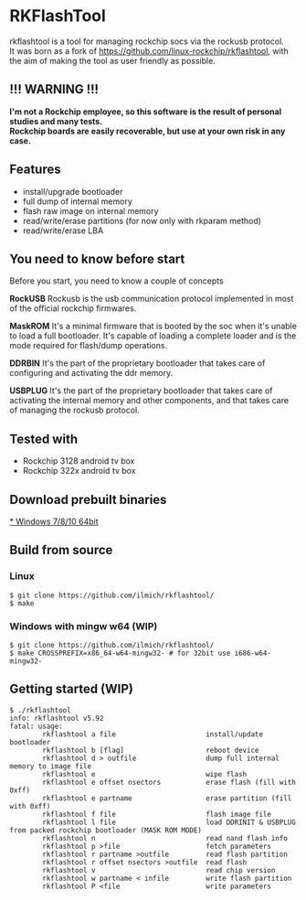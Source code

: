 # RKFlashTool
rkflashtool is a tool for managing rockchip socs via the rockusb protocol.  
It was born as a fork of https://github.com/linux-rockchip/rkflashtool, with the aim of making the tool as user friendly as possible.

## !!! WARNING !!!
**I'm not a Rockchip employee, so this software is the result of personal studies and many tests.  
Rockchip boards are easily recoverable, but use at your own risk in any case.**

## Features
* install/upgrade bootloader
* full dump of internal memory
* flash raw image on internal memory
* read/write/erase partitions (for now only with rkparam method)
* read/write/erase LBA

## You need to know before start
Before you start, you need to know a couple of concepts

**RockUSB**
Rockusb is the usb communication protocol implemented in most of the official rockchip firmwares.

**MaskROM**
It's a minimal firmware that is booted by the soc when it's unable to load a full bootloader. It's capable of loading a complete loader and is the mode required for flash/dump operations.

**DDRBIN**
It's the part of the proprietary bootloader that takes care of configuring and activating the ddr memory.

**USBPLUG**
It's the part of the proprietary bootloader that takes care of activating the internal memory and other components, and that takes care of managing the rockusb protocol.

## Tested with
* Rockchip 3128 android tv box
* Rockchip 322x android tv box

## Download prebuilt binaries
[* Windows 7/8/10 64bit](https://github.com/ilmich/rkflashtool/releases)

## Build from source
### Linux
```
$ git clone https://github.com/ilmich/rkflashtool/
$ make
```
### Windows with mingw w64 (WIP)
```
$ git clone https://github.com/ilmich/rkflashtool/
$ make CROSSPREFIX=x86_64-w64-mingw32- # for 32bit use i686-w64-mingw32-
```

## Getting started (WIP)
```
$ ./rkflashtool 
info: rkflashtool v5.92
fatal: usage:
        rkflashtool a file                      install/update bootloader
        rkflashtool b [flag]                    reboot device
        rkflashtool d > outfile                 dump full internal memory to image file
        rkflashtool e                           wipe flash
        rkflashtool e offset nsectors           erase flash (fill with 0xff)
        rkflashtool e partname                  erase partition (fill with 0xff)
        rkflashtool f file                      flash image file
        rkflashtool l file                      load DDRINIT & USBPLUG from packed rockchip bootloader (MASK ROM MODE)
        rkflashtool n                           read nand flash info
        rkflashtool p >file                     fetch parameters
        rkflashtool r partname >outfile         read flash partition
        rkflashtool r offset nsectors >outfile  read flash
        rkflashtool v                           read chip version
        rkflashtool w partname < infile         write flash partition
        rkflashtool P <file                     write parameters
```
##

